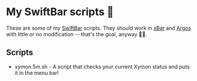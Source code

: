 # My SwiftBar scripts 🌻

These are some of my [SwiftBar](https://github.com/swiftbar/SwiftBar) scripts. 
They should work in [xBar](https://github.com/matryer/xbar) and 
[Argos](https://github.com/p-e-w/argos) with little or no modification -- 
that's the goal, anyway 🤞🏻.

## Scripts

- xymon.5m.sh - A script that checks your current Xymon status and puts it in
  the menu bar!
